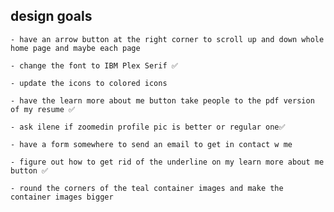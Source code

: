 ## design goals

    - have an arrow button at the right corner to scroll up and down whole home page and maybe each page

    - change the font to IBM Plex Serif ✅

    - update the icons to colored icons

    - have the learn more about me button take people to the pdf version of my resume ✅

    - ask ilene if zoomedin profile pic is better or regular one✅

    - have a form somewhere to send an email to get in contact w me 

    - figure out how to get rid of the underline on my learn more about me button ✅

    - round the corners of the teal container images and make the container images bigger
